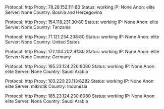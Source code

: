 Protocol: http
Proxy: 78.28.152.111:80
Status: working
IP: None
Anon: elite
Server: None
Country: Bosnia and Herzegovina

Protocol: http
Proxy: 154.118.231.30:80
Status: working
IP: None
Anon: elite
Server: None
Country: Tanzania

Protocol: http
Proxy: 71.121.234.208:80
Status: working
IP: None
Anon: elite
Server: None
Country: United States

Protocol: http
Proxy: 172.104.202.91:80
Status: working
IP: None
Anon: elite
Server: None
Country: Germany

Protocol: http
Proxy: 185.23.124.226:8080
Status: working
IP: None
Anon: elite
Server: None
Country: Saudi Arabia

Protocol: http
Proxy: 103.220.23.113:8282
Status: working
IP: None
Anon: elite
Server: mikrotik
Country: Indonesia

Protocol: http
Proxy: 185.23.124.230:8080
Status: working
IP: None
Anon: elite
Server: None
Country: Saudi Arabia

